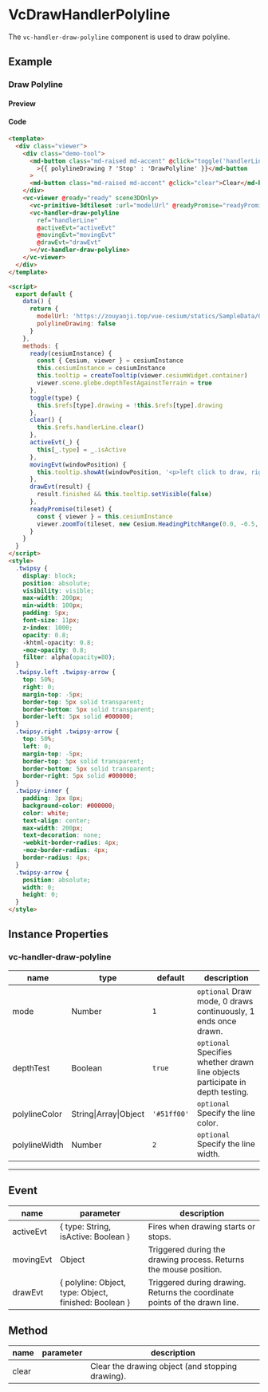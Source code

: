 # VcDrawHandlerPolyline

The `vc-handler-draw-polyline` component is used to draw polyline.

## Example

### Draw Polyline

#### Preview

<doc-preview>
  <template>
    <div class="viewer">
      <div class="demo-tool">
        <md-button class="md-raised md-accent" @click="toggle('handlerLine')">{{ polylineDrawing ? 'Stop' : 'DrawPolyline' }}</md-button>
        <md-button class="md-raised md-accent" @click="clear">Clear</md-button>
      </div>
      <vc-viewer @ready="ready" scene3DOnly>
        <vc-primitive-3dtileset :url="modelUrl" @readyPromise="readyPromise"></vc-primitive-3dtileset>
        <vc-handler-draw-polyline
          ref="handlerLine"
          @activeEvt="activeEvt"
          @movingEvt="movingEvt"
          @drawEvt="drawEvt"
        ></vc-handler-draw-polyline>
      </vc-viewer>
    </div>
  </template>

  <script>
    export default {
      data() {
        return {
          modelUrl: 'https://zouyaoji.top/vue-cesium/statics/SampleData/Cesium3DTiles/Tilesets/Tileset/tileset.json',
          polylineDrawing: false
        }
      },
      methods: {
        ready(cesiumInstance) {
          const { Cesium, viewer } = cesiumInstance
          this.cesiumInstance = cesiumInstance
          this.tooltip = createTooltip(viewer.cesiumWidget.container)
          viewer.scene.globe.depthTestAgainstTerrain = true
        },
        toggle(type) {
          this.$refs[type].drawing = !this.$refs[type].drawing
        },
        clear() {
          this.$refs.handlerLine.clear()
        },
        activeEvt(_) {
          this[_.type] = _.isActive
        },
        movingEvt(windowPosition) {
          this.tooltip.showAt(windowPosition, '<p>left click to draw, right click end.</p>')
        },
        drawEvt (result) {
          result.finished && this.tooltip.setVisible(false);
        },
        readyPromise(tileset) {
          const { viewer } = this.cesiumInstance
          viewer.zoomTo(tileset, new Cesium.HeadingPitchRange(0.0, -0.5, tileset.boundingSphere.radius * 2.0))
        }
      }
    }
  </script>
  <style>
    .twipsy {
      display: block;
      position: absolute;
      visibility: visible;
      max-width: 200px;
      min-width: 100px;
      padding: 5px;
      font-size: 11px;
      z-index: 1000;
      opacity: 0.8;
      -khtml-opacity: 0.8;
      -moz-opacity: 0.8;
      filter: alpha(opacity=80);
    }
    .twipsy.left .twipsy-arrow {
      top: 50%;
      right: 0;
      margin-top: -5px;
      border-top: 5px solid transparent;
      border-bottom: 5px solid transparent;
      border-left: 5px solid #000000;
    }
    .twipsy.right .twipsy-arrow {
      top: 50%;
      left: 0;
      margin-top: -5px;
      border-top: 5px solid transparent;
      border-bottom: 5px solid transparent;
      border-right: 5px solid #000000;
    }
    .twipsy-inner {
      padding: 3px 8px;
      background-color: #000000;
      color: white;
      text-align: center;
      max-width: 200px;
      text-decoration: none;
      -webkit-border-radius: 4px;
      -moz-border-radius: 4px;
      border-radius: 4px;
    }
    .twipsy-arrow {
      position: absolute;
      width: 0;
      height: 0;
    }
  </style>
</doc-preview>

#### Code

```html
<template>
  <div class="viewer">
    <div class="demo-tool">
      <md-button class="md-raised md-accent" @click="toggle('handlerLine')"
        >{{ polylineDrawing ? 'Stop' : 'DrawPolyline' }}</md-button
      >
      <md-button class="md-raised md-accent" @click="clear">Clear</md-button>
    </div>
    <vc-viewer @ready="ready" scene3DOnly>
      <vc-primitive-3dtileset :url="modelUrl" @readyPromise="readyPromise"></vc-primitive-3dtileset>
      <vc-handler-draw-polyline
        ref="handlerLine"
        @activeEvt="activeEvt"
        @movingEvt="movingEvt"
        @drawEvt="drawEvt"
      ></vc-handler-draw-polyline>
    </vc-viewer>
  </div>
</template>

<script>
  export default {
    data() {
      return {
        modelUrl: 'https://zouyaoji.top/vue-cesium/statics/SampleData/Cesium3DTiles/Tilesets/Tileset/tileset.json',
        polylineDrawing: false
      }
    },
    methods: {
      ready(cesiumInstance) {
        const { Cesium, viewer } = cesiumInstance
        this.cesiumInstance = cesiumInstance
        this.tooltip = createTooltip(viewer.cesiumWidget.container)
        viewer.scene.globe.depthTestAgainstTerrain = true
      },
      toggle(type) {
        this.$refs[type].drawing = !this.$refs[type].drawing
      },
      clear() {
        this.$refs.handlerLine.clear()
      },
      activeEvt(_) {
        this[_.type] = _.isActive
      },
      movingEvt(windowPosition) {
        this.tooltip.showAt(windowPosition, '<p>left click to draw, right click end.</p>')
      },
      drawEvt(result) {
        result.finished && this.tooltip.setVisible(false)
      },
      readyPromise(tileset) {
        const { viewer } = this.cesiumInstance
        viewer.zoomTo(tileset, new Cesium.HeadingPitchRange(0.0, -0.5, tileset.boundingSphere.radius * 2.0))
      }
    }
  }
</script>
<style>
  .twipsy {
    display: block;
    position: absolute;
    visibility: visible;
    max-width: 200px;
    min-width: 100px;
    padding: 5px;
    font-size: 11px;
    z-index: 1000;
    opacity: 0.8;
    -khtml-opacity: 0.8;
    -moz-opacity: 0.8;
    filter: alpha(opacity=80);
  }
  .twipsy.left .twipsy-arrow {
    top: 50%;
    right: 0;
    margin-top: -5px;
    border-top: 5px solid transparent;
    border-bottom: 5px solid transparent;
    border-left: 5px solid #000000;
  }
  .twipsy.right .twipsy-arrow {
    top: 50%;
    left: 0;
    margin-top: -5px;
    border-top: 5px solid transparent;
    border-bottom: 5px solid transparent;
    border-right: 5px solid #000000;
  }
  .twipsy-inner {
    padding: 3px 8px;
    background-color: #000000;
    color: white;
    text-align: center;
    max-width: 200px;
    text-decoration: none;
    -webkit-border-radius: 4px;
    -moz-border-radius: 4px;
    border-radius: 4px;
  }
  .twipsy-arrow {
    position: absolute;
    width: 0;
    height: 0;
  }
</style>
```

## Instance Properties

### vc-handler-draw-polyline

| name          | type                  | default     | description                                                                   |
| ------------- | --------------------- | ----------- | ----------------------------------------------------------------------------- |
| mode          | Number                | `1`         | `optional` Draw mode, 0 draws continuously, 1 ends once drawn.                |
| depthTest     | Boolean               | `true`      | `optional` Specifies whether drawn line objects participate in depth testing. |
| polylineColor | String\|Array\|Object | `'#51ff00'` | `optional` Specify the line color.                                            |
| polylineWidth | Number                | `2`         | `optional` Specify the line width.                                            |

---

## Event

<!-- prettier-ignore -->
| name | parameter | description |
| --------- | ----------------------------------- | ------------------------------------ |
| activeEvt | { type: String, isActive: Boolean }                   | Fires when drawing starts or stops.                 |
| movingEvt | Object                              | Triggered during the drawing process. Returns the mouse position.       |
| drawEvt   | { polyline: Object, type: Object, finished: Boolean } | Triggered during drawing. Returns the coordinate points of the drawn line. |

## Method

| name  | parameter | description                                      |
| ----- | --------- | ------------------------------------------------ |
| clear |           | Clear the drawing object (and stopping drawing). |
